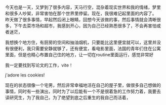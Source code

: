 今天也是一天，又梦到了很多内容，天马行空，混杂着现实世界和我的情绪，梦里和很多人吵架，非常害怕在那个世界里停留。现在，我很难记起里面的内容了。
昨天做了很多事情，早起然后闭上眼睛，回想今天该做的事，然后事情就会清晰很多，下午去菜市场和超市，我感到开心，因为自己已经熟悉很多了，不会再害怕或者迷茫，

我想换个地方住，有厨房的空间和抽油烟机，只要能比这里便宜就可以，这里并没有很便利，我只需要安静就够了，还有便宜，看电影里面，法国的青年们住在公寓里面，但是也精心布置自己住的地方，让一切在routine里面运行，感觉非常好

我一定要找到写论文的工作，vite！

j'adore les cookies!

现在的状态很像一个宅男，然后非常幸福地活在自己的屋子里，做很多自己想做的事情，同时有一些演出，同时为了以后能有一个不是很着急的工作努力着，我要去读研究生，为了我自己，为了绝望到底之后重生的我自己而活着，